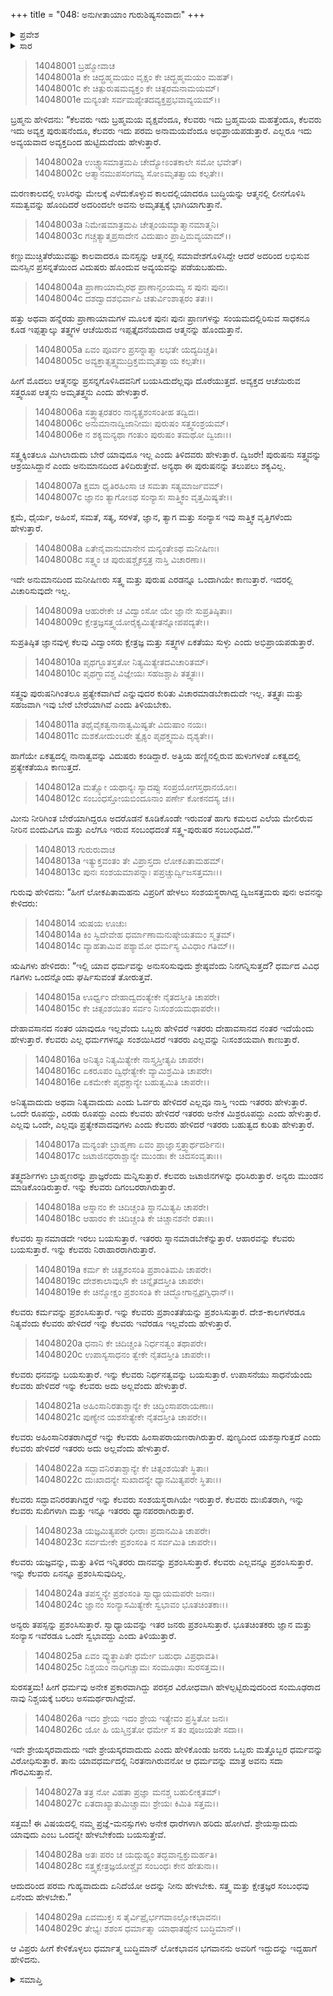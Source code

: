 +++
title = "048: ಅನುಗೀತಾಯಾಂ ಗುರುಶಿಷ್ಯಸಂವಾದಃ"
+++

<details><summary>ಪ್ರವೇಶ</summary>


।।   ಓಂ ಓಂ ನಮೋ ನಾರಾಯಣಾಯ।।   ಶ್ರೀ ವೇದವ್ಯಾಸಾಯ ನಮಃ ।।

ಶ್ರೀ ಕೃಷ್ಣದ್ವೈಪಾಯನ ವೇದವ್ಯಾಸ ವಿರಚಿತ  

**ಶ್ರೀ ಮಹಾಭಾರತ**

**ಅಶ್ವಮೇಧಿಕ ಪರ್ವ**

**ಅಶ್ವಮೇಧಿಕ ಪರ್ವ**

**ಅಧ್ಯಾಯ 48**


</details>

<details><summary>ಸಾರ</summary>

ಕೃಷ್ಣನು ಅರ್ಜುನನಿಗೆ ಮೋಕ್ಷ ವಿಷಯಕ ಗುರು-ಶಿಷ್ಯರ ಸಂವಾದವನ್ನು ಮುಂದುವರಿಸಿ ಹೇಳಿದುದು (1-29).


</details>


> 14048001 ಬ್ರಹ್ಮೋವಾಚ  
14048001a ಕೇ ಚಿದ್ಬ್ರಹ್ಮಮಯಂ ವೃಕ್ಷಂ ಕೇ ಚಿದ್ಬ್ರಹ್ಮಮಯಂ ಮಹತ್।  
14048001c ಕೇ ಚಿತ್ಪುರುಷಮವ್ಯಕ್ತಂ ಕೇ ಚಿತ್ಪರಮನಾಮಯಮ್।  
14048001e ಮನ್ಯಂತೇ ಸರ್ವಮಪ್ಯೇತದವ್ಯಕ್ತಪ್ರಭವಾವ್ಯಯಮ್।।

ಬ್ರಹ್ಮನು ಹೇಳಿದನು: “ಕೆಲವರು ಇದು ಬ್ರಹ್ಮಮಯ ವೃಕ್ಷವೆಂದೂ, ಕೆಲವರು ಇದು ಬ್ರಹ್ಮಮಯ ಮಹತ್ತೆಂದೂ, ಕೆಲವರು ಇದು ಅವ್ಯಕ್ತ ಪುರುಷನೆಂದೂ, ಕೆಲವರು ಇದು ಪರಮ ಅನಾಮಯವೆಂದೂ ಅಭಿಪ್ರಾಯಪಡುತ್ತಾರೆ. ಎಲ್ಲರೂ ಇದು ಅವ್ಯಯವಾದ ಅವ್ಯಕ್ತದಿಂದ ಹುಟ್ಟಿದುದೆಂದು ಹೇಳುತ್ತಾರೆ.

> 14048002a ಉಚ್ಚ್ವಾಸಮಾತ್ರಮಪಿ ಚೇದ್ಯೋಽಂತಕಾಲೇ ಸಮೋ ಭವೇತ್।  
14048002c ಆತ್ಮಾನಮುಪಸಂಗಮ್ಯ ಸೋಽಮೃತತ್ವಾಯ ಕಲ್ಪತೇ।।

ಮರಣಕಾಲದಲ್ಲಿ ಉಸಿರನ್ನು ಮೇಲಕ್ಕೆ ಎಳೆದುಕೊಳ್ಳುವ ಕಾಲದಲ್ಲಿಯಾದರೂ ಬುದ್ಧಿಯನ್ನು ಆತ್ಮನಲ್ಲಿ ಲೀನಗೊಳಿಸಿ ಸಮತ್ವವನ್ನು ಹೊಂದಿದರೆ ಅದರಿಂದಲೇ ಅವನು ಅಮೃತತ್ವಕ್ಕೆ ಭಾಗಿಯಾಗುತ್ತಾನೆ.

> 14048003a ನಿಮೇಷಮಾತ್ರಮಪಿ ಚೇತ್ಸಂಯಮ್ಯಾತ್ಮಾನಮಾತ್ಮನಿ।  
14048003c ಗಚ್ಚತ್ಯಾತ್ಮಪ್ರಸಾದೇನ ವಿದುಷಾಂ ಪ್ರಾಪ್ತಿಮವ್ಯಯಾಮ್।।

ಕಣ್ಣುಮುಚ್ಚಿತೆರೆಯುವಷ್ಟು ಕಾಲವಾದರೂ ಮನಸ್ಸನ್ನು ಆತ್ಮನಲ್ಲಿ ಸಮಾವೇಶಗೊಳಿಸಿದ್ದೇ ಆದರೆ ಅದರಿಂದ ಲಭಿಸುವ ಮನಸ್ಸಿನ ಪ್ರಸನ್ನತೆಯಿಂದ ವಿದುಷರು ಹೊಂದುವ ಅವ್ಯಯವನ್ನು ಪಡೆಯಬಹುದು.

> 14048004a ಪ್ರಾಣಾಯಾಮೈರಥ ಪ್ರಾಣಾನ್ಸಂಯಮ್ಯ ಸ ಪುನಃ ಪುನಃ।  
14048004c ದಶದ್ವಾದಶಭಿರ್ವಾಪಿ ಚತುರ್ವಿಂಶಾತ್ಪರಂ ತತಃ।।

ಹತ್ತು ಅಥವಾ ಹನ್ನೆರಡು ಪ್ರಾಣಾಯಾಮಗಳ ಮೂಲಕ ಪುನಃ ಪುನಃ ಪ್ರಾಣಗಳನ್ನು ಸಂಯಮದಲ್ಲಿರಿಸುವ ಸಾಧಕನೂ ಕೂಡ ಇಪ್ಪತ್ನಾಲ್ಕು ತತ್ತ್ವಗಳ ಆಚೆಯಿರುವ ಇಪ್ಪತ್ತೈದನೆಯದಾದ ಆತ್ಮನನ್ನು ಹೊಂದುತ್ತಾನೆ.

> 14048005a ಏವಂ ಪೂರ್ವಂ ಪ್ರಸನ್ನಾತ್ಮಾ ಲಭತೇ ಯದ್ಯದಿಚ್ಚತಿ।  
14048005c ಅವ್ಯಕ್ತಾತ್ಸತ್ತ್ವಮುದ್ರಿಕ್ತಮಮೃತತ್ವಾಯ ಕಲ್ಪತೇ।।

ಹೀಗೆ ಮೊದಲು ಆತ್ಮನನ್ನು ಪ್ರಸನ್ನಗೊಳಿಸಿದವನಿಗೆ ಬಯಸಿದುದೆಲ್ಲವೂ ದೊರೆಯುತ್ತದೆ. ಅವ್ಯಕ್ತದ ಆಚೆಯಿರುವ ಸತ್ತ್ವರೂಪ ಆತ್ಮನು ಅಮೃತತ್ತ್ವನು ಎಂದು ಹೇಳುತ್ತಾರೆ.

> 14048006a ಸತ್ತ್ವಾತ್ಪರತರಂ ನಾನ್ಯತ್ಪ್ರಶಂಸಂತೀಹ ತದ್ವಿದಃ।  
14048006c ಅನುಮಾನಾದ್ವಿಜಾನೀಮಃ ಪುರುಷಂ ಸತ್ತ್ವಸಂಶ್ರಯಮ್।  
14048006e ನ ಶಕ್ಯಮನ್ಯಥಾ ಗಂತುಂ ಪುರುಷಂ ತಮಥೋ ದ್ವಿಜಾಃ।।

ಸತ್ತ್ವಕ್ಕಿಂತಲೂ ಮಿಗಿಲಾದುದು ಬೇರೆ ಯಾವುದೂ ಇಲ್ಲ ಎಂದು ತಿಳಿದವರು ಹೇಳುತ್ತಾರೆ. ದ್ವಿಜರೇ! ಪುರುಷನು ಸತ್ತ್ವವನ್ನು ಆಶ್ರಯಿಸಿದ್ದಾನೆ ಎಂದು ಅನುಮಾನದಿಂದ ತಿಳಿದಿರುತ್ತೇವೆ. ಅನ್ಯಥಾ ಈ ಪುರುಷನನ್ನು ತಲುಪಲು ಶಕ್ಯವಿಲ್ಲ.

> 14048007a ಕ್ಷಮಾ ಧೃತಿರಹಿಂಸಾ ಚ ಸಮತಾ ಸತ್ಯಮಾರ್ಜವಮ್।  
14048007c ಜ್ಞಾನಂ ತ್ಯಾಗೋಽಥ ಸಂನ್ಯಾಸಃ ಸಾತ್ತ್ವಿಕಂ ವೃತ್ತಮಿಷ್ಯತೇ।।

ಕ್ಷಮೆ, ಧೈರ್ಯ, ಅಹಿಂಸೆ, ಸಮತೆ, ಸತ್ಯ, ಸರಳತೆ, ಜ್ಞಾನ, ತ್ಯಾಗ ಮತ್ತು ಸಂನ್ಯಾಸ ಇವು ಸಾತ್ತ್ವಿಕ ವೃತ್ತಿಗಳೆಂದು ಹೇಳುತ್ತಾರೆ.

> 14048008a ಏತೇನೈವಾನುಮಾನೇನ ಮನ್ಯಂತೇಽಥ ಮನೀಷಿಣಃ।  
14048008c ಸತ್ತ್ವಂ ಚ ಪುರುಷಶ್ಚೈಕಸ್ತತ್ರ ನಾಸ್ತಿ ವಿಚಾರಣಾ।।

ಇದೇ ಅನುಮಾನದಿಂದ ಮನೀಷಿಣರು ಸತ್ತ್ವ ಮತ್ತು ಪುರುಷ ಎರಡನ್ನೂ ಒಂದಾಗಿಯೇ ಕಾಣುತ್ತಾರೆ. ಇದರಲ್ಲಿ ವಿಚಾರಿಸುವುದೇ ಇಲ್ಲ.

> 14048009a ಆಹುರೇಕೇ ಚ ವಿದ್ವಾಂಸೋ ಯೇ ಜ್ಞಾನೇ ಸುಪ್ರತಿಷ್ಠಿತಾಃ।  
14048009c ಕ್ಷೇತ್ರಜ್ಞಸತ್ತ್ವಯೋರೈಕ್ಯಮಿತ್ಯೇತನ್ನೋಪಪದ್ಯತೇ।।

ಸುಪ್ರತಿಷ್ಠಿತ ಜ್ಞಾನವುಳ್ಳ ಕೆಲವು ವಿದ್ವಾಂಸರು ಕ್ಷೇತ್ರಜ್ಞ ಮತ್ತು ಸತ್ತ್ವಗಳ ಏಕತೆಯು ಸುಳ್ಳು ಎಂದು ಅಭಿಪ್ರಾಯಪಡುತ್ತಾರೆ.

> 14048010a ಪೃಥಗ್ಭೂತಸ್ತತೋ ನಿತ್ಯಮಿತ್ಯೇತದವಿಚಾರಿತಮ್।  
14048010c ಪೃಥಗ್ಭಾವಶ್ಚ ವಿಜ್ಞೇಯಃ ಸಹಜಶ್ಚಾಪಿ ತತ್ತ್ವತಃ।।

ಸತ್ತ್ವವು ಪುರುಷನಿಗಿಂತಲೂ ಪ್ರತ್ಯೇಕವಾಗಿದೆ ಎನ್ನುವುದರ ಕುರಿತು ವಿಚಾರಮಾಡಬೇಕಾದುದೇ ಇಲ್ಲ. ತತ್ತ್ವತಃ ಮತ್ತು ಸಹಜವಾಗಿ ಇವು ಬೇರೆ ಬೇರೆಯಾಗಿವೆ ಎಂದು ತಿಳಿಯಬೇಕು.

> 14048011a ತಥೈವೈಕತ್ವನಾನಾತ್ವಮಿಷ್ಯತೇ ವಿದುಷಾಂ ನಯಃ।  
14048011c ಮಶಕೋದುಂಬರೇ ತ್ವೈಕ್ಯಂ ಪೃಥಕ್ತ್ವಮಪಿ ದೃಶ್ಯತೇ।।

ಹಾಗೆಯೇ ಏಕತ್ವದಲ್ಲಿ ನಾನಾತ್ವವನ್ನು ವಿದುಷರು ಕಂಡಿದ್ದಾರೆ. ಅತ್ತಿಯ ಹಣ್ಣಿನಲ್ಲಿರುವ ಹುಳುಗಳಂತೆ ಏಕತ್ವದಲ್ಲಿ ಪ್ರತ್ಯೇಕತೆಯೂ ಕಾಣುತ್ತದೆ.

> 14048012a ಮತ್ಸ್ಯೋ ಯಥಾನ್ಯಃ ಸ್ಯಾದಪ್ಸು ಸಂಪ್ರಯೋಗಸ್ತಥಾನಯೋಃ।  
14048012c ಸಂಬಂಧಸ್ತೋಯಬಿಂದೂನಾಂ ಪರ್ಣೇ ಕೋಕನದಸ್ಯ ಚ।।

ಮೀನು ನೀರಿಗಿಂತ ಬೇರೆಯಾಗಿದ್ದರೂ ಅದರೊಡನೆ ಕೂಡಿಕೊಂಡೇ ಇರುವಂತೆ ಹಾಗು ಕಮಲದ ಎಲೆಯ ಮೇಲಿರುವ ನೀರಿನ ಬಿಂದುವಿಗೂ ಮತ್ತು ಎಲೆಗೂ ಇರುವ ಸಂಬಂಧದಂತೆ ಸತ್ತ್ವ-ಪುರುಷರ ಸಂಬಂಧವಿದೆ.””

> 14048013 ಗುರುರುವಾಚ  
14048013a ಇತ್ಯುಕ್ತವಂತಂ ತೇ ವಿಪ್ರಾಸ್ತದಾ ಲೋಕಪಿತಾಮಹಮ್।  
14048013c ಪುನಃ ಸಂಶಯಮಾಪನ್ನಾಃ ಪಪ್ರಚ್ಚುರ್ದ್ವಿಜಸತ್ತಮಾಃ।।

ಗುರುವು ಹೇಳಿದನು: “ಹೀಗೆ ಲೋಕಪಿತಾಮಹನು ವಿಪ್ರರಿಗೆ ಹೇಳಲು ಸಂಶಯಸ್ಥರಾಗಿದ್ದ ದ್ವಿಜಸತ್ತಮರು ಪುನಃ ಅವನನ್ನು ಕೇಳಿದರು:

> 14048014 ಋಷಯ ಊಚುಃ  
14048014a ಕಿಂ ಸ್ವಿದೇವೇಹ ಧರ್ಮಾಣಾಮನುಷ್ಠೇಯತಮಂ ಸ್ಮೃತಮ್।  
14048014c ವ್ಯಾಹತಾಮಿವ ಪಶ್ಯಾಮೋ ಧರ್ಮಸ್ಯ ವಿವಿಧಾಂ ಗತಿಮ್।।

ಋಷಿಗಳು ಹೇಳಿದರು: “ಇಲ್ಲಿ ಯಾವ ಧರ್ಮವನ್ನು ಅನುಸರಿಸುವುದು ಶ್ರೇಷ್ಠವೆಂದು ನಿನಗನ್ನಿಸುತ್ತದೆ? ಧರ್ಮದ ವಿವಿಧ ಗತಿಗಳು ಒಂದನ್ನೊಂದು ಘರ್ಷಿಸುವಂತೆ ತೋರುತ್ತವೆ.

> 14048015a ಊರ್ಧ್ವಂ ದೇಹಾದ್ವದಂತ್ಯೇಕೇ ನೈತದಸ್ತೀತಿ ಚಾಪರೇ।  
14048015c ಕೇ ಚಿತ್ಸಂಶಯಿತಂ ಸರ್ವಂ ನಿಃಸಂಶಯಮಥಾಪರೇ।।

ದೇಹಾವಸಾನದ ನಂತರ ಯಾವುದೂ ಇಲ್ಲವೆಂದು ಒಬ್ಬರು ಹೇಳಿದರೆ ಇತರರು ದೇಹಾವಸಾನದ ನಂತರ ಇದೆಯೆಂದು ಹೇಳುತ್ತಾರೆ. ಕೆಲವರು ಎಲ್ಲ ಧರ್ಮಗಳನ್ನೂ ಸಂಶಯಿಸಿದರೆ ಇತರರು ಎಲ್ಲವನ್ನು ನಿಃಸಂಶಯವಾಗಿ ಕಾಣುತ್ತಾರೆ.

> 14048016a ಅನಿತ್ಯಂ ನಿತ್ಯಮಿತ್ಯೇಕೇ ನಾಸ್ತ್ಯಸ್ತೀತ್ಯಪಿ ಚಾಪರೇ।  
14048016c ಏಕರೂಪಂ ದ್ವಿಧೇತ್ಯೇಕೇ ವ್ಯಾಮಿಶ್ರಮಿತಿ ಚಾಪರೇ।  
14048016e ಏಕಮೇಕೇ ಪೃಥಕ್ಚಾನ್ಯೇ ಬಹುತ್ವಮಿತಿ ಚಾಪರೇ।।

ಅನಿತ್ಯವಾದುದು ಅಥವಾ ನಿತ್ಯವಾದುದು ಎಂದು ಓರ್ವರು ಹೇಳಿದರೆ ಎಲ್ಲವೂ ನಾಸ್ತಿ ಇಂದು ಇತರರು ಹೇಳುತ್ತಾರೆ. ಒಂದೇ ರೂಪದ್ದು, ಎರಡು ರೂಪದ್ದು ಎಂದು ಕೆಲವರು ಹೇಳಿದರೆ ಇತರರು ಅನೇಕ ಮಿಶ್ರರೂಪದ್ದು ಎಂದು ಹೇಳುತ್ತಾರೆ. ಎಲ್ಲವು ಒಂದೇ, ಎಲ್ಲವೂ ಪ್ರತ್ಯೇಕವಾದವುಗಳು ಎಂದು ಕೆಲವರು ಹೇಳಿದರೆ ಇತರರು ಬಹುತ್ವದ ಕುರಿತು ಹೇಳುತ್ತಾರೆ.

> 14048017a ಮನ್ಯಂತೇ ಬ್ರಾಹ್ಮಣಾ ಏವಂ ಪ್ರಾಜ್ಞಾಸ್ತತ್ತ್ವಾರ್ಥದರ್ಶಿನಃ।  
14048017c ಜಟಾಜಿನಧರಾಶ್ಚಾನ್ಯೇ ಮುಂಡಾಃ ಕೇ ಚಿದಸಂವೃತಾಃ।।

ತತ್ತ್ವದರ್ಶಿಗಳು ಬ್ರಾಹ್ಮಣರನ್ನು ಪ್ರಾಜ್ಞರೆಂದು ಮನ್ನಿಸುತ್ತಾರೆ. ಕೆಲವರು ಜಟಾಜಿನಗಳನ್ನು ಧರಿಸಿರುತ್ತಾರೆ. ಅನ್ಯರು ಮುಂಡನ ಮಾಡಿಕೊಂಡಿರುತ್ತಾರೆ. ಇನ್ನು ಕೆಲವರು ದಿಗಂಬರರಾಗಿರುತ್ತಾರೆ.

> 14048018a ಅಸ್ನಾನಂ ಕೇ ಚಿದಿಚ್ಚಂತಿ ಸ್ನಾನಮಿತ್ಯಪಿ ಚಾಪರೇ।  
14048018c ಆಹಾರಂ ಕೇ ಚಿದಿಚ್ಚಂತಿ ಕೇ ಚಿಚ್ಚಾನಶನೇ ರತಾಃ।।

ಕೆಲವರು ಸ್ನಾನಮಾಡದೇ ಇರಲು ಬಯಸುತ್ತಾರೆ. ಇತರರು ಸ್ನಾನಮಾಡಬೇಕೆನ್ನುತ್ತಾರೆ. ಆಹಾರವನ್ನು ಕೆಲವರು ಬಯಸುತ್ತಾರೆ. ಇನ್ನು ಕೆಲವರು ನಿರಾಹಾರರಾಗಿರುತ್ತಾರೆ.

> 14048019a ಕರ್ಮ ಕೇ ಚಿತ್ಪ್ರಶಂಸಂತಿ ಪ್ರಶಾಂತಿಮಪಿ ಚಾಪರೇ।  
14048019c ದೇಶಕಾಲಾವುಭೌ ಕೇ ಚಿನ್ನೈತದಸ್ತೀತಿ ಚಾಪರೇ।  
14048019e ಕೇ ಚಿನ್ಮೋಕ್ಷಂ ಪ್ರಶಂಸಂತಿ ಕೇ ಚಿದ್ಭೋಗಾನ್ಪೃಥಗ್ವಿಧಾನ್।।

ಕೆಲವರು ಕರ್ಮವನ್ನು ಪ್ರಶಂಸಿಸುತ್ತಾರೆ. ಇನ್ನು ಕೆಲವರು ಪ್ರಶಾಂತತೆಯನ್ನು ಪ್ರಶಂಸಿಸುತ್ತಾರೆ. ದೇಶ-ಕಾಲಗಳೆರಡೂ ನಿತ್ಯವೆಂದು ಕೆಲವರು ಹೇಳಿದರೆ ಇನ್ನು ಕೆಲವರು ಇವೆರಡೂ ಇಲ್ಲವೆಂದು ಹೇಳುತ್ತಾರೆ.

> 14048020a ಧನಾನಿ ಕೇ ಚಿದಿಚ್ಚಂತಿ ನಿರ್ಧನತ್ವಂ ತಥಾಪರೇ।  
14048020c ಉಪಾಸ್ಯಸಾಧನಂ ತ್ವೇಕೇ ನೈತದಸ್ತೀತಿ ಚಾಪರೇ।।

ಕೆಲವರು ಧನವನ್ನು ಬಯಸುತ್ತಾರೆ. ಇನ್ನು ಕೆಲವರು ನಿರ್ಧನತ್ವವನ್ನು ಬಯಸುತ್ತಾರೆ. ಉಪಾಸನೆಯು ಸಾಧನೆಯೆಂದು ಕೆಲವರು ಹೇಳಿದರೆ ಇನ್ನು ಕೆಲವರು ಅದು ಅಲ್ಲವೆಂದು ಹೇಳುತ್ತಾರೆ.

> 14048021a ಅಹಿಂಸಾನಿರತಾಶ್ಚಾನ್ಯೇ ಕೇ ಚಿದ್ಧಿಂಸಾಪರಾಯಣಾಃ।  
14048021c ಪುಣ್ಯೇನ ಯಶಸೇತ್ಯೇಕೇ ನೈತದಸ್ತೀತಿ ಚಾಪರೇ।।

ಕೆಲವರು ಅಹಿಂಸಾನಿರತರಾಗಿದ್ದರೆ ಇನ್ನು ಕೆಲವರು ಹಿಂಸಾಪರಾಯಣರಾಗಿರುತ್ತಾರೆ. ಪುಣ್ಯದಿಂದ ಯಶಸ್ಸಾಗುತ್ತದೆ ಎಂದು ಕೆಲವರು ಹೇಳಿದರೆ ಇತರರು ಅದು ಅಲ್ಲವೆಂದು ಹೇಳುತ್ತಾರೆ.

> 14048022a ಸದ್ಭಾವನಿರತಾಶ್ಚಾನ್ಯೇ ಕೇ ಚಿತ್ಸಂಶಯಿತೇ ಸ್ಥಿತಾಃ।  
14048022c ದುಃಖಾದನ್ಯೇ ಸುಖಾದನ್ಯೇ ಧ್ಯಾನಮಿತ್ಯಪರೇ ಸ್ಥಿತಾಃ।।

ಕೆಲವರು ಸದ್ಭಾವನಿರರತಾಗಿದ್ದರೆ ಇನ್ನು ಕೆಲವರು ಸಂಶಯಸ್ಥರಾಗಿಯೇ ಇರುತ್ತಾರೆ. ಕೆಲವರು ದುಃಖಿತರಾಗಿ, ಇನ್ನು ಕೆಲವರು ಸುಖಿಗಳಾಗಿ ಮತ್ತು ಇನ್ನೂ ಇತರರು ಧ್ಯಾನಪರರಾಗಿರುತ್ತಾರೆ.

> 14048023a ಯಜ್ಞಮಿತ್ಯಪರೇ ಧೀರಾಃ ಪ್ರದಾನಮಿತಿ ಚಾಪರೇ।  
14048023c ಸರ್ವಮೇಕೇ ಪ್ರಶಂಸಂತಿ ನ ಸರ್ವಮಿತಿ ಚಾಪರೇ।।

ಕೆಲವರು ಯಜ್ಞವನ್ನು, ಮತ್ತು ತಿಳಿದ ಇನ್ನಿತರರು ದಾನವನ್ನು ಪ್ರಶಂಸಿಸುತ್ತಾರೆ. ಕೆಲವರು ಎಲ್ಲವನ್ನೂ ಪ್ರಶಂಸಿಸುತ್ತಾರೆ. ಇನ್ನು ಕೆಲವರು ಏನನ್ನೂ ಪ್ರಶಂಸಿಸುವುದಿಲ್ಲ.

> 14048024a ತಪಸ್ತ್ವನ್ಯೇ ಪ್ರಶಂಸಂತಿ ಸ್ವಾಧ್ಯಾಯಮಪರೇ ಜನಾಃ।  
14048024c ಜ್ಞಾನಂ ಸಂನ್ಯಾಸಮಿತ್ಯೇಕೇ ಸ್ವಭಾವಂ ಭೂತಚಿಂತಕಾಃ।।

ಅನ್ಯರು ತಪಸ್ಸನ್ನು ಪ್ರಶಂಸಿಸುತ್ತಾರೆ. ಸ್ವಾಧ್ಯಾಯವನ್ನು ಇತರ ಜನರು ಪ್ರಶಂಸಿಸುತ್ತಾರೆ. ಭೂತಚಿಂತಕರು ಜ್ಞಾನ ಮತ್ತು ಸಂನ್ಯಾಸ ಇವೆರಡೂ ಒಂದೇ ಸ್ವಭಾವದ್ದು ಎಂದು ತಿಳಿಯುತ್ತಾರೆ.

> 14048025a ಏವಂ ವ್ಯುತ್ಥಾಪಿತೇ ಧರ್ಮೇ ಬಹುಧಾ ವಿಪ್ರಧಾವತಿ।  
14048025c ನಿಶ್ಚಯಂ ನಾಧಿಗಚ್ಚಾಮಃ ಸಂಮೂಢಾಃ ಸುರಸತ್ತಮ।।

ಸುರಸತ್ತಮ! ಹೀಗೆ ಧರ್ಮವು ಅನೇಕ ಪ್ರಕಾರವಾಗಿದ್ದು ಪರಸ್ಪರ ವಿರೋಧವಾಗಿ ಹೇಳಲ್ಪಟ್ಟಿರುವುದರಿಂದ ಸಂಮೂಢರಾದ ನಾವು ನಿಶ್ಚಯಕ್ಕೆ ಬರಲು ಅಸಮರ್ಥರಾಗಿದ್ದೇವೆ.

> 14048026a ಇದಂ ಶ್ರೇಯ ಇದಂ ಶ್ರೇಯ ಇತ್ಯೇವಂ ಪ್ರಸ್ಥಿತೋ ಜನಃ।  
14048026c ಯೋ ಹಿ ಯಸ್ಮಿನ್ರತೋ ಧರ್ಮೇ ಸ ತಂ ಪೂಜಯತೇ ಸದಾ।।

ಇದೇ ಶ್ರೇಯಸ್ಕರವಾದುದು ಇದೇ ಶ್ರೇಯಸ್ಕರವಾದುದು ಎಂದು ಹೇಳಿಕೊಂಡು ಜನರು ಒಬ್ಬರು ಮತ್ತೊಬ್ಬರ ಧರ್ಮವನ್ನು ವಿರೋಧಿಸುತ್ತಾರೆ. ತಾನು ಯಾವಧರ್ಮದಲ್ಲಿ ನಿರತನಾಗಿರುವನೋ ಆ ಧರ್ಮವನ್ನು ಮಾತ್ರ ಅವನು ಸದಾ ಗೌರವಿಸುತ್ತಾನೆ.

> 14048027a ತತ್ರ ನೋ ವಿಹತಾ ಪ್ರಜ್ಞಾ ಮನಶ್ಚ ಬಹುಲೀಕೃತಮ್।  
14048027c ಏತದಾಖ್ಯಾತುಮಿಚ್ಚಾಮಃ ಶ್ರೇಯಃ ಕಿಮಿತಿ ಸತ್ತಮ।।

ಸತ್ತಮ! ಈ ವಿಷಯದಲ್ಲಿ ನಮ್ಮ ಪ್ರಜ್ಞೆ-ಮನಸ್ಸುಗಳು ಅನೇಕ ಧಾರೆಗಳಾಗಿ ಹರಿದು ಹೋಗಿದೆ. ಶ್ರೇಯಸ್ಸಾದುದು ಯಾವುದು ಎಂಬ ಒಂದನ್ನೇ ಹೇಳಬೇಕೆಂದು ಬಯಸುತ್ತೇವೆ.

> 14048028a ಅತಃ ಪರಂ ಚ ಯದ್ಗುಹ್ಯಂ ತದ್ಭವಾನ್ವಕ್ತುಮರ್ಹತಿ।  
14048028c ಸತ್ತ್ವಕ್ಷೇತ್ರಜ್ಞಯೋಶ್ಚೈವ ಸಂಬಂಧಃ ಕೇನ ಹೇತುನಾ।।

ಆದುದರಿಂದ ಪರಮ ಗುಹ್ಯವಾದುದು ಏನಿದೆಯೋ ಅದನ್ನು ನೀನು ಹೇಳಬೇಕು. ಸತ್ತ್ವ ಮತ್ತು ಕ್ಷೇತ್ರಜ್ಞರ ಸಂಬಂಧವು ಏನೆಂದು ಹೇಳಬೇಕು.”

> 14048029a ಏವಮುಕ್ತಃ ಸ ತೈರ್ವಿಪ್ರೈರ್ಭಗವಾಽಲ್ಲೋಕಭಾವನಃ।  
14048029c ತೇಭ್ಯಃ ಶಶಂಸ ಧರ್ಮಾತ್ಮಾ ಯಾಥಾತಥ್ಯೇನ ಬುದ್ಧಿಮಾನ್।।

ಆ ವಿಪ್ರರು ಹೀಗೆ ಕೇಳಿಕೊಳ್ಳಲು ಧರ್ಮಾತ್ಮ ಬುದ್ಧಿಮಾನ್ ಲೋಕಭಾವನ ಭಗವಾನನು ಅವರಿಗೆ ಇದ್ದುದನ್ನು ಇದ್ದಹಾಗೆ ಹೇಳಿದನು.



<details><summary>ಸಮಾಪ್ತಿ</summary>

ಇತಿ ಶ್ರೀಮಹಾಭಾರತೇ ಅಶ್ವಮೇಧಿಕಪರ್ವಣಿ ಅನುಗೀತಾಯಾಂ ಗುರುಶಿಷ್ಯಸಂವಾದೇ ಅಷ್ಟಚತ್ವಾರಿಂಶೋಽಧ್ಯಾಯಃ।।  
ಇದು ಶ್ರೀಮಹಾಭಾರತದಲ್ಲಿ ಅಶ್ವಮೇಧಿಕಪರ್ವದಲ್ಲಿ ಅನುಗೀತಾಯಾಂ ಗುರುಶಿಷ್ಯಸಂವಾದ ಎನ್ನುವ ನಲ್ವತ್ತೆಂಟನೇ ಅಧ್ಯಾಯವು.

</details>


